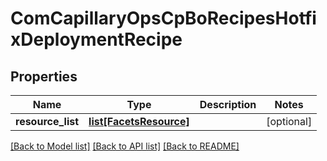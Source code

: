 # ComCapillaryOpsCpBoRecipesHotfixDeploymentRecipe

## Properties
Name | Type | Description | Notes
------------ | ------------- | ------------- | -------------
**resource_list** | [**list[FacetsResource]**](FacetsResource.md) |  | [optional] 

[[Back to Model list]](../README.md#documentation-for-models) [[Back to API list]](../README.md#documentation-for-api-endpoints) [[Back to README]](../README.md)

